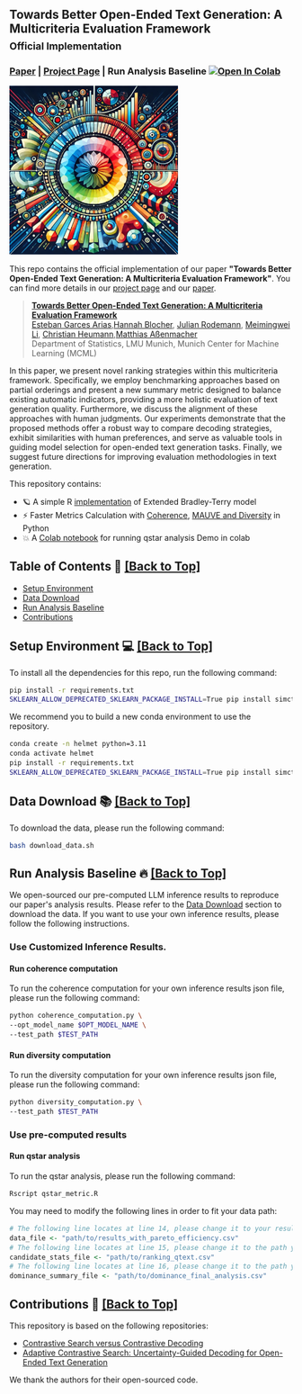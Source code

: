 ## Towards Better Open-Ended Text Generation: A Multicriteria Evaluation Framework<br><sub>Official Implementation</sub>

### [Paper](future_archieve_paper_link) | [Project Page](https://yecanlee.github.io/2beoetgwebsite.github.io/) | Run Analysis Baseline [![Open In Colab](https://colab.research.google.com/assets/colab-badge.svg)](https://colab.research.google.com/drive/1C6u0i0fHpk80uPhDWNylIlq64F_HSl-1?usp=sharing)
<img src="assets/benchmark_art.png" alt="A symbol of multi-criteria evaluation" width="300" />

This repo contains the official implementation of our paper __"Towards Better Open-Ended Text Generation: A Multicriteria Evaluation Framework"__. You can find more details in our [project page](https://yecanlee.github.io/2beoetgwebsite.github.io/) and our [paper](future_archieve_paper_link).

> [**Towards Better Open-Ended Text Generation: A Multicriteria Evaluation Framework**](future_archieve_paper_link)<br>
> [Esteban Garces Arias](https://scholar.google.com/citations?user=FK1UX0gAAAAJ&hl=es),[Hannah Blocher](https://www.foundstat.statistik.uni-muenchen.de/personen/mitglieder/blocher/index.html), [Julian Rodemann](https://rodemann.github.io/), [Meimingwei Li](https://github.com/YecanLee), [Christian Heumann](https://scholar.google.de/citations?user=H6LdyzoAAAAJ&hl=de),[Matthias Aßenmacher](https://www.slds.stat.uni-muenchen.de/people/assenmacher/)
> <br>Department of Statistics, LMU Munich, Munich Center for Machine Learning (MCML)<br>

In this paper, we present novel ranking strategies within this multicriteria framework. Specifically, we employ benchmarking approaches based on partial orderings and present a new summary metric designed to balance existing automatic indicators, providing a more holistic evaluation of text generation quality. Furthermore, we discuss the alignment of these approaches with human judgments. Our experiments demonstrate that the proposed methods offer a robust way to compare decoding strategies, exhibit similarities with human preferences, and serve as valuable tools in guiding model selection for open-ended text generation tasks. Finally, we suggest future directions for improving evaluation methodologies in text generation. 

This repository contains:

* 🪐 A simple R [implementation](future_BRT_model.R) of Extended Bradley-Terry model
* ⚡️ Faster Metrics Calculation with [Coherence](coherence_compute.py), [MAUVE and Diversity](diversity_compute.py) in Python
* 💥 A [Colab notebook](https://colab.research.google.com/drive/1C6u0i0fHpk80uPhDWNylIlq64F_HSl-1?usp=sharing) for running qstar analysis Demo in colab

## Table of Contents 📖  <a href="#top">[Back to Top]</a>

- [Setup Environment](#Setup-Environment-)
- [Data Download](#Data-Download-)
- [Run Analysis Baseline](#Run-Analysis-Baseline-)
- [Contributions](#Contributions-)

## Setup Environment 💻 <a href="#top">[Back to Top]</a> <a name="Setup-Environment"></a>

To install all the dependencies for this repo, run the following command:
```bash
pip install -r requirements.txt
SKLEARN_ALLOW_DEPRECATED_SKLEARN_PACKAGE_INSTALL=True pip install simctg
```

We recommend you to build a new conda environment to use the repository.

```bash
conda create -n helmet python=3.11
conda activate helmet
pip install -r requirements.txt
SKLEARN_ALLOW_DEPRECATED_SKLEARN_PACKAGE_INSTALL=True pip install simctg
```

## Data Download 📚 <a href="#top">[Back to Top]</a> <a name="Data-Download"></a>
To download the data, please run the following command:
```bash
bash download_data.sh
```

## Run Analysis Baseline 🔥 <a href="#top">[Back to Top]</a> <a name="Run-Analysis-Baseline"></a>
We open-sourced our pre-computed LLM inference results to reproduce our paper's analysis results. Please refer to the [Data Download](#Data-Download-) section to download the data. If you want to use your own inference results, please follow the following instructions.

### Use Customized Inference Results.
#### Run coherence computation 
To run the coherence computation for your own inference results json file, please run the following command:
```bash
python coherence_computation.py \
--opt_model_name $OPT_MODEL_NAME \
--test_path $TEST_PATH
```

#### Run diversity computation
To run the diversity computation for your own inference results json file, please run the following command:
```bash
python diversity_computation.py \
--test_path $TEST_PATH
```

### Use pre-computed results
#### Run qstar analysis
To run the qstar analysis, please run the following command:
```bash
Rscript qstar_metric.R
```
You may need to modify the following lines in order to fit your data path:
```R
# The following line locates at line 14, please change it to your results_with_pareto_efficiency.csv path
data_file <- "path/to/results_with_pareto_efficiency.csv"
# The following line locates at line 15, please change it to the path you want to save the 'ranking_qtext.csv'
candidate_stats_file <- "path/to/ranking_qtext.csv"
# The following line locates at line 16, please change it to the path you want to save the 'dominance_final_analysis.csv'
dominance_summary_file <- "path/to/dominance_final_analysis.csv"
```

## Contributions 🚀 <a href="#top">[Back to Top]</a> <a name="Contributions"></a>

This repository is based on the following repositories:
- [Contrastive Search versus Contrastive Decoding](https://github.com/yxuansu/Contrastive_Search_versus_Contrastive_Decoding)
- [Adaptive Contrastive Search: Uncertainty-Guided Decoding for Open-Ended Text Generation](https://github.com/YecanLee/Adaptive_Contrastive_Search)

We thank the authors for their open-sourced code.